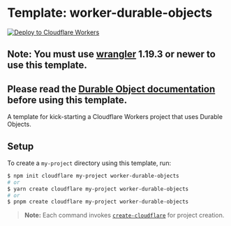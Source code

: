 # Template: worker-durable-objects

[![Deploy to Cloudflare Workers](https://deploy.workers.cloudflare.com/button)](https://deploy.workers.cloudflare.com/?url=https://github.com/cloudflare/templates/tree/main/worker-durable-objects)

## Note: You must use [wrangler](https://developers.cloudflare.com/workers/cli-wrangler/install-update) 1.19.3 or newer to use this template.

## Please read the [Durable Object documentation](https://developers.cloudflare.com/workers/learning/using-durable-objects) before using this template.

A template for kick-starting a Cloudflare Workers project that uses Durable Objects.

## Setup

To create a `my-project` directory using this template, run:

```sh
$ npm init cloudflare my-project worker-durable-objects
# or
$ yarn create cloudflare my-project worker-durable-objects
# or
$ pnpm create cloudflare my-project worker-durable-objects
```

> **Note:** Each command invokes [`create-cloudflare`](https://www.npmjs.com/package/create-cloudflare) for project creation.

